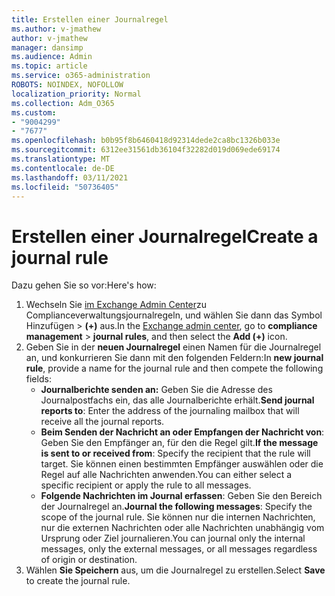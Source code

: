 ```yaml
---
title: Erstellen einer Journalregel
ms.author: v-jmathew
author: v-jmathew
manager: dansimp
ms.audience: Admin
ms.topic: article
ms.service: o365-administration
ROBOTS: NOINDEX, NOFOLLOW
localization_priority: Normal
ms.collection: Adm_O365
ms.custom:
- "9004299"
- "7677"
ms.openlocfilehash: b0b95f8b6460418d92314dede2ca8bc1326b033e
ms.sourcegitcommit: 6312ee31561db36104f32282d019d069ede69174
ms.translationtype: MT
ms.contentlocale: de-DE
ms.lasthandoff: 03/11/2021
ms.locfileid: "50736405"
---
```

# <a name="create-a-journal-rule"></a><span data-ttu-id="66e44-102">Erstellen einer Journalregel</span><span class="sxs-lookup"><span data-stu-id="66e44-102">Create a journal rule</span></span>

<span data-ttu-id="66e44-103">Dazu gehen Sie so vor:</span><span class="sxs-lookup"><span data-stu-id="66e44-103">Here's how:</span></span>

1. <span data-ttu-id="66e44-104">Wechseln Sie [im Exchange Admin Center](https://go.microsoft.com/fwlink/p/?linkid=2059104)zu Complianceverwaltungsjournalregeln, und wählen Sie dann das Symbol Hinzufügen   >   **(+)** aus.</span><span class="sxs-lookup"><span data-stu-id="66e44-104">In the [Exchange admin center](https://go.microsoft.com/fwlink/p/?linkid=2059104), go to **compliance management** > **journal rules**, and then select the **Add (+)** icon.</span></span>
2. <span data-ttu-id="66e44-105">Geben Sie in der **neuen Journalregel** einen Namen für die Journalregel an, und konkurrieren Sie dann mit den folgenden Feldern:</span><span class="sxs-lookup"><span data-stu-id="66e44-105">In **new journal rule**, provide a name for the journal rule and then compete the following fields:</span></span>  
    - <span data-ttu-id="66e44-106">**Journalberichte senden an:** Geben Sie die Adresse des Journalpostfachs ein, das alle Journalberichte erhält.</span><span class="sxs-lookup"><span data-stu-id="66e44-106">**Send journal reports to**: Enter the address of the journaling mailbox that will receive all the journal reports.</span></span>  
    - <span data-ttu-id="66e44-107">**Beim Senden der Nachricht an oder Empfangen der Nachricht von**: Geben Sie den Empfänger an, für den die Regel gilt.</span><span class="sxs-lookup"><span data-stu-id="66e44-107">**If the message is sent to or received from**: Specify the recipient that the rule will target.</span></span> <span data-ttu-id="66e44-108">Sie können einen bestimmten Empfänger auswählen oder die Regel auf alle Nachrichten anwenden.</span><span class="sxs-lookup"><span data-stu-id="66e44-108">You can either select a specific recipient or apply the rule to all messages.</span></span>  
    - <span data-ttu-id="66e44-109">**Folgende Nachrichten im Journal erfassen**: Geben Sie den Bereich der Journalregel an.</span><span class="sxs-lookup"><span data-stu-id="66e44-109">**Journal the following messages**: Specify the scope of the journal rule.</span></span> <span data-ttu-id="66e44-110">Sie können nur die internen Nachrichten, nur die externen Nachrichten oder alle Nachrichten unabhängig vom Ursprung oder Ziel journalieren.</span><span class="sxs-lookup"><span data-stu-id="66e44-110">You can journal only the internal messages, only the external messages, or all messages regardless of origin or destination.</span></span>
3. <span data-ttu-id="66e44-111">Wählen **Sie Speichern** aus, um die Journalregel zu erstellen.</span><span class="sxs-lookup"><span data-stu-id="66e44-111">Select **Save** to create the journal rule.</span></span>
